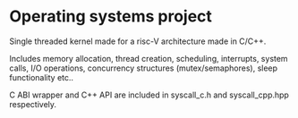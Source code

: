 # Operating systems project

Single threaded kernel made for a risc-V architecture made in C/C++.

Includes memory allocation, thread creation, scheduling, interrupts, system calls, I/O operations, concurrency structures (mutex/semaphores), sleep functionality etc..

C ABI wrapper and C++ API are included in syscall_c.h and syscall_cpp.hpp respectively.